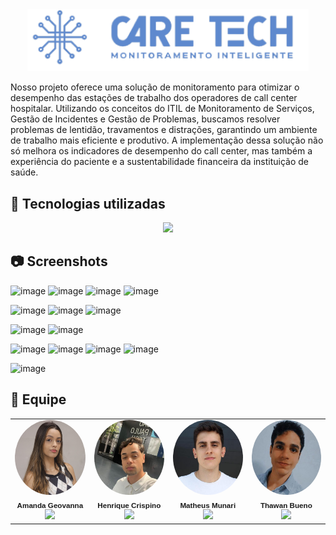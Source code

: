 <div align="center">
 <img src="web-data-viz/site/public/assets/imgs/logoazul 1.png" width="450em">
</div>

Nosso projeto oferece uma solução de monitoramento para otimizar o desempenho das estações de trabalho dos operadores de call center hospitalar. Utilizando os conceitos do ITIL de Monitoramento de Serviços, Gestão de Incidentes e Gestão de Problemas, buscamos resolver problemas de lentidão, travamentos e distrações, garantindo um ambiente de trabalho mais eficiente e produtivo. A implementação dessa solução não só melhora os indicadores de desempenho do call center, mas também a experiência do paciente e a sustentabilidade financeira da instituição de saúde.

## 🚀 Tecnologias utilizadas

<div align="center">

 <p align="center">
  <a href="https://skillicons.dev">
    <img src="https://skillicons.dev/icons?i=html,css,js,java,nodejs,mysql,jquery" />  
  </a>
  

</div>

## 📷 Screenshots
![image](https://github.com/CareTech0/aplicacao-web/assets/142369084/67aaf704-8b4b-4094-a153-220a478ff25f)
![image](https://github.com/CareTech0/aplicacao-web/assets/142369084/9f348a7f-1ec0-4447-92ba-d18f421a7f83)
![image](https://github.com/CareTech0/aplicacao-web/assets/142369084/da15791e-0a59-4a8e-bd37-1369b3a66c5c)
![image](https://github.com/CareTech0/aplicacao-web/assets/142369084/cb22c98c-902f-42f3-ac93-100fb930366b)

![image](https://github.com/CareTech0/aplicacao-web/assets/142369084/24cc1e66-e432-4d7e-9f3f-400a940cfea6)
![image](https://github.com/CareTech0/aplicacao-web/assets/142369084/c7974870-28c5-48df-a1e1-914039c96f8d)
![image](https://github.com/CareTech0/aplicacao-web/assets/142369084/16a18458-8a85-40b8-afb2-a8ba2d2d6027)

![image](https://github.com/CareTech0/aplicacao-web/assets/142369084/44cd0d4d-e879-4f05-a7b8-f1c6b0fc5ab4)
![image](https://github.com/CareTech0/aplicacao-web/assets/142369084/817914ee-7165-4a64-a819-b6c79a7e545c)

![image](https://github.com/CareTech0/aplicacao-web/assets/142369084/3f62e579-4aa6-4732-94c1-1c8c4bcf5892)
![image](https://github.com/CareTech0/aplicacao-web/assets/142369084/21b0abf2-98f0-42e4-9e18-13a5b385679d)
![image](https://github.com/CareTech0/aplicacao-web/assets/142369084/7990e3a6-154b-4916-838c-798b4dd1cd9e)
![image](https://github.com/CareTech0/aplicacao-web/assets/142369084/18787744-d581-4403-b94a-e30c5f1864e7)

![image](https://github.com/CareTech0/aplicacao-web/assets/142369084/20efb8a1-0d7a-4d9d-969c-07437ff94043)


## 👥 Equipe 

<table align = "center">

<td align="center">
  <a href="https://github.com/amandageovanna" style="text-decoration: none;">
    <img src="/web-data-viz/site/public/assets/equipe/amanda.jpg" style="border-radius: 50%; height: 120px; width: 120px;" /><br />
    <sub style="font-family: 'Montserrat', sans-serif;"><b>Amanda Geovanna</b></sub>
  </a><br />
  <a href="https://github.com/amandageovanna" style="text-decoration: none;"> 
    <img src="https://skillicons.dev/icons?i=github" width="25" />
  </a>
</td>
  
<td align="center">
  <a href="https://github.com/Henrique-Crispino" style="text-decoration: none;">
    <img src="/web-data-viz/site/public/assets/equipe/henrique.jpeg" style="border-radius: 50%; height: 120px; width: 120px;" /><br />
    <sub style="font-family: 'Montserrat', sans-serif;"><b>Henrique Crispino</b></sub>
  </a><br />
  <a href="https://github.com/Henrique-Crispino" style="text-decoration: none;">
    <img src="https://skillicons.dev/icons?i=github" width="25" />
  </a>
</td>

<td align="center">
  <a href="https://github.com/Matheus-Munari" style="text-decoration: none;">
    <img src="/web-data-viz/site/public/assets/equipe/munari.jpeg" style="border-radius: 50%; height: 120px; width: 120px;" /><br />
    <sub style="font-family: 'Montserrat', sans-serif;"><b>Matheus Munari</b></sub>
  </a><br />
  <a href="https://github.com/Matheus-Munari" style="text-decoration: none;">
    <img src="https://skillicons.dev/icons?i=github&mode=dark" width="25" />
  </a>
</td>

<td align="center">
  <a href="https://github.com/thawanBruno" style="text-decoration: none;">
    <img src="/web-data-viz/site/public/assets/equipe/thawan.jpeg" style="border-radius: 50%; height: 120px; width: 120px;" /><br />
    <sub style="font-family: 'Montserrat', sans-serif;"><b>Thawan Bueno</b></sub>
  </a><br />
  <a href="https://github.com/thawanBruno" style="text-decoration: none;">
    <img src="https://skillicons.dev/icons?i=github&mode=dark" width="25" />
  </a>
</td>

</table>
